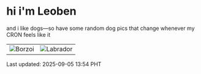 # hi i'm Leoben

and i like dogs—so have some random dog pics that change whenever my CRON feels like it

|  |  |
|--------|----------|
| ![Borzoi](https://random-dog-vercel.vercel.app/api/random-borzoi?v=1757051669) | ![Labrador](https://random-dog-vercel.vercel.app/api/random-labrador?v=1757051669) |

Last updated: 2025-09-05 13:54 PHT
